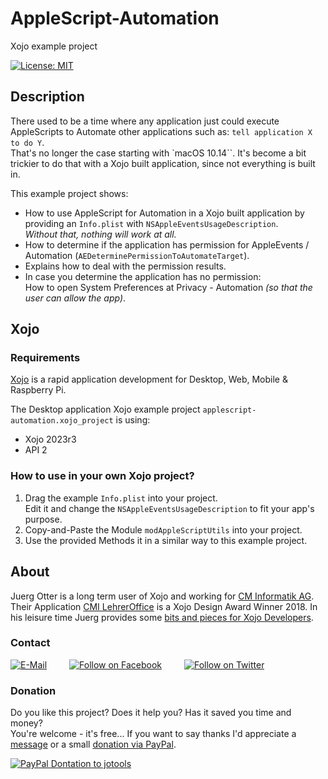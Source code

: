 # AppleScript-Automation
Xojo example project

[![License: MIT](https://img.shields.io/badge/License-MIT-green.svg)](LICENSE)

## Description
There used to be a time where any application just could execute AppleScripts to Automate other applications such as: `tell application X to do Y`.  
That's no longer the case starting with `macOS 10.14``. It's become a bit trickier to do that with a Xojo built application, since not everything is built in.

This example project shows:
- How to use AppleScript for Automation in a Xojo built application by providing an `Info.plist` with `NSAppleEventsUsageDescription`.  
  *Without that, nothing will work at all.*
- How to determine if the application has permission for AppleEvents / Automation (`AEDeterminePermissionToAutomateTarget`).
- Explains how to deal with the permission results.
- In case you determine the application has no permission:  
  How to open System Preferences at Privacy - Automation *(so that the user can allow the app)*.

## Xojo
### Requirements
[Xojo](https://www.xojo.com/) is a rapid application development for Desktop, Web, Mobile & Raspberry Pi.  

The Desktop application Xojo example project ```applescript-automation.xojo_project``` is using:
- Xojo 2023r3
- API 2

### How to use in your own Xojo project?
1. Drag the example `Info.plist` into your project.  
   Edit it and change the `NSAppleEventsUsageDescription` to fit your app's purpose.
2. Copy-and-Paste the Module `modAppleScriptUtils` into your project.
3. Use the provided Methods it in a similar way to this example project.


## About
Juerg Otter is a long term user of Xojo and working for [CM Informatik AG](https://cmiag.ch/). Their Application [CMI LehrerOffice](https://cmi-bildung.ch/) is a Xojo Design Award Winner 2018. In his leisure time Juerg provides some [bits and pieces for Xojo Developers](https://www.jo-tools.ch/).

### Contact
[![E-Mail](https://img.shields.io/static/v1?style=social&label=E-Mail&message=xojo@jo-tools.ch)](mailto:xojo@jo-tools.ch)
&emsp;&emsp;
[![Follow on Facebook](https://img.shields.io/static/v1?style=social&logo=facebook&label=Facebook&message=juerg.otter)](https://www.facebook.com/juerg.otter)
&emsp;&emsp;
[![Follow on Twitter](https://img.shields.io/twitter/follow/juergotter?style=social)](https://twitter.com/juergotter)

### Donation
Do you like this project? Does it help you? Has it saved you time and money?  
You're welcome - it's free... If you want to say thanks I'd appreciate a [message](mailto:xojo@jo-tools.ch) or a small [donation via PayPal](https://paypal.me/jotools).  

[![PayPal Dontation to jotools](https://img.shields.io/static/v1?style=social&logo=paypal&label=PayPal&message=jotools)](https://paypal.me/jotools)
